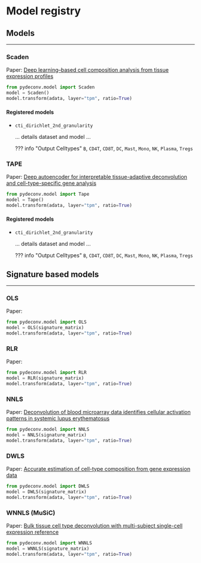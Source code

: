 # Model registry

## Models

---

### Scaden

Paper: [Deep learning–based cell composition analysis from tissue expression profiles](https://www.science.org/doi/10.1126/sciadv.aba2619)

```python
from pydeconv.model import Scaden
model = Scaden()
model.transform(adata, layer="tpm", ratio=True)
```

#### Registered models

* `cti_dirichlet_2nd_granularity`

    ... details dataset and model ...

    ??? info "Output Celltypes"
        `B`, `CD4T`, `CD8T`, `DC`, `Mast`, `Mono`, `NK`, `Plasma`, `Tregs`

### TAPE

Paper: [Deep autoencoder for interpretable tissue-adaptive deconvolution and cell-type-specific gene analysis](https://www.nature.com/articles/s41467-022-34550-9)

```python
from pydeconv.model import Tape
model = Tape()
model.transform(adata, layer="tpm", ratio=True)
```

#### Registered models

* `cti_dirichlet_2nd_granularity`

    ... details dataset and model ...

    ??? info "Output Celltypes"
        `B`, `CD4T`, `CD8T`, `DC`, `Mast`, `Mono`, `NK`, `Plasma`, `Tregs`

## Signature based models

---

### OLS

Paper:

```python
from pydeconv.model import OLS
model = OLS(signature_matrix)
model.transform(adata, layer="tpm", ratio=True)
```

### RLR

Paper:

```python
from pydeconv.model import RLR
model = RLR(signature_matrix)
model.transform(adata, layer="tpm", ratio=True)
```

### NNLS

Paper: [Deconvolution of blood microarray data identifies cellular activation patterns in systemic lupus erythematosus](https://pubmed.ncbi.nlm.nih.gov/19568420/)

```python
from pydeconv.model import NNLS
model = NNLS(signature_matrix)
model.transform(adata, layer="tpm", ratio=True)
```

### DWLS

Paper: [Accurate estimation of cell-type composition from gene expression data](https://www.nature.com/articles/s41467-019-10802-z)

```python
from pydeconv.model import DWLS
model = DWLS(signature_matrix)
model.transform(adata, layer="tpm", ratio=True)
```

### WNNLS (MuSiC)

Paper: [Bulk tissue cell type deconvolution with multi-subject single-cell expression reference](https://pubmed.ncbi.nlm.nih.gov/30670690/)

```python
from pydeconv.model import WNNLS
model = WNNLS(signature_matrix)
model.transform(adata, layer="tpm", ratio=True)
```
